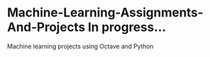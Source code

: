 # Machine-Learning-Assignments-And-Projects    In progress... 
Machine learning projects using Octave and Python
